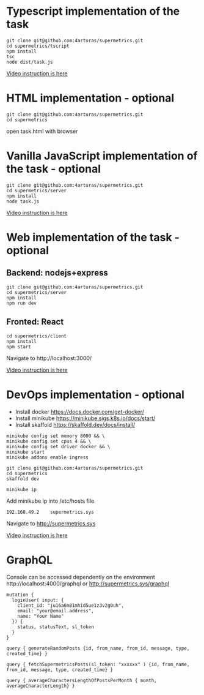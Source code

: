 # Typescript implementation of the task
````
git clone git@github.com:4arturas/supermetrics.git
cd supermetrics/tscript
npm install
tsc
node dist/task.js
````
[Video instruction is here](https://drive.google.com/file/d/1Ys37UGrInZy7rZ_UO6bB3MHG6ehFj4kv/view?usp=sharing)

# HTML implementation - optional
````
git clone git@github.com:4arturas/supermetrics.git
cd supermetrics
````
open task.html with browser

# Vanilla JavaScript implementation of the task - optional
````
git clone git@github.com:4arturas/supermetrics.git
cd supermetrics/server
npm install
node task.js
````
[Video instruction is here](https://drive.google.com/file/d/1rGF7CAb56ExUDCz2X5J5N338GTAiCxdv/view?usp=sharing)

# Web implementation of the task - optional
## Backend: nodejs+express
````
git clone git@github.com:4arturas/supermetrics.git
cd supermetrics/server
npm install
npm run dev
````
## Fronted: React
````
cd supermetrics/client
npm install
npm start
````
Navigate to http://localhost:3000/

[Video instruction is here](https://drive.google.com/file/d/1tVB4_kev4XiJBiBnIeSZLESOiKZJBia7/view?usp=sharing)

# DevOps implementation - optional
- Install docker https://docs.docker.com/get-docker/
- Install minikube https://minikube.sigs.k8s.io/docs/start/
- Install skaffold https://skaffold.dev/docs/install/
````
minikube config set memory 8000 && \
minikube config set cpus 4 && \
minikube config set driver docker && \
minikube start
minikube addons enable ingress
````
````
git clone git@github.com:4arturas/supermetrics.git
cd supermetrics
skaffold dev
````
````
minikube ip
````
Add minikube ip into /etc/hosts file
````
192.168.49.2    supermetrics.sys
````
Navigate to http://supermetrics.sys

[Video instruction is here](https://drive.google.com/file/d/1sXEoc1EQWFYxH8YLHPN3DjSGBKCutaiS/view?usp=sharing)

# GraphQL
Console can be accessed dependently on the environment http://localhost:4000/graphql or http://supermetrics.sys/graphql
````
mutation {
  loginUser( input: {
    client_id: "ju16a6m81mhid5ue1z3v2g0uh",
    email: "your@email.address",
    name: "Your Name"
  }) {
    status, statusText, sl_token
  }
}
````
````
query { generateRandomPosts {id, from_name, from_id, message, type, created_time} }
````
````
query { fetchSupermetricsPosts(sl_token: "xxxxxx" ) {id, from_name, from_id, message, type, created_time} }
````
````
query { averageCharactersLengthOfPostsPerMonth { month,  averageCharacterLength} }
````

